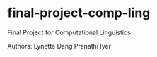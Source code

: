 # final-project-comp-ling
Final Project for Computational Linguistics

Authors:
Lynette Dang
Pranathi Iyer
